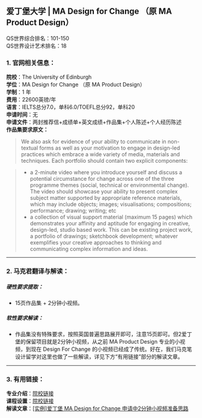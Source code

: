 ## 爱丁堡大学 | MA Design for Change （原 MA Product Design）

QS世界综合排名：101-150  
QS世界设计艺术排名：18

### 1. 官网相关信息：

**院校**：The University of Edinburgh  
**学位**：MA Design for Change  （原 MA Product Design）  
**学制**：1 年  
**费用**：22600英镑/年  
**语言**：IELTS总分7.0，单科6.0/TOEFL总分92，单科20  
**申请时间**：无  
**申请文件**：两封推荐信+成绩单+英文成绩+作品集+个人陈述+个人经历陈述  
**作品集要求原文：**   

> We also ask for evidence of your ability to communicate in non-textual forms as well as your motivation to engage in design-led practices which embrace a wide variety of media, materials and techniques. Each portfolio should contain two explicit components:

> - a 2-minute video where you introduce yourself and discuss a potential circumstance for change across one of the three programme themes (social, technical or environmental change). The video should showcase your ability to present complex subject matter supported by appropriate reference materials, which may include objects; images; visualisations; compositions; performance; drawing; writing; etc
> - a collection of visual support material (maximum 15 pages) which demonstrates your affinity and aptitude for engaging in creative, design-led, studio based work. This can be existing project work, a portfolio of drawings; sketchbook development; whatever exemplifies your creative approaches to thinking and communicating complex information and ideas.



---


### 2. 马克君翻译与解读：

##### 硬性要求提取：
- 15页作品集 + 2分钟小视频。

##### 软性要求解读：
- 作品集没有特殊要求，按照英国普遍思路展开即可，注意15页即可。但2爱丁堡的保留项目就是2分钟小视频，从之前 MA Product Design 专业的小视频，到现在 Design For Change 的小视频已经成了传统。好在，我们马克笔设计留学对这里也做了一些解读，详见下方“有用链接”部分的解读文章。


---


### 3. 有用链接：

**专业介绍**：[院校链接](https://www.eca.ed.ac.uk/study/postgraduate/design-change-ma)  
**课程设置**：[院校链接](http://www.drps.ed.ac.uk/18-19/dpt/ptmartdech1f.htm)  
**解读文章**：[[实例]爱丁堡 MA Design for Change 申请中2分钟小视频准备思路](http://www.makebi.net/32431.html)   
